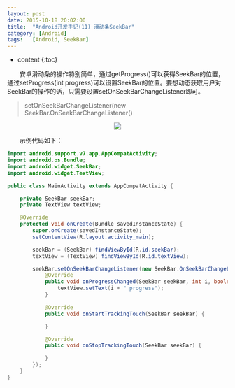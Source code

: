 ```yaml
---
layout: post
date: 2015-10-18 20:02:00
title:  "Android开发手记(11) 滑动条SeekBar"
category: [Android]
tags:   [Android, SeekBar]
---
```


* content
{:toc}

　　安卓滑动条的操作特别简单，通过getProgress()可以获得SeekBar的位置，通过setProgress(int progress)可以设置SeekBar的位置。要想动态获取用户对SeekBar的操作的话，只需要设置setOnSeekBarChangeListener即可。

> setOnSeekBarChangeListener(new SeekBar.OnSeekBarChangeListener()

<div style="text-align: center">
<img src="{{ site.url }}/images/201510/2015101801.png"/> 
</div>

　　示例代码如下：

```java
import android.support.v7.app.AppCompatActivity;
import android.os.Bundle;
import android.widget.SeekBar;
import android.widget.TextView;

public class MainActivity extends AppCompatActivity {

    private SeekBar seekBar;
    private TextView textView;

    @Override
    protected void onCreate(Bundle savedInstanceState) {
        super.onCreate(savedInstanceState);
        setContentView(R.layout.activity_main);

        seekBar = (SeekBar) findViewById(R.id.seekBar);
        textView = (TextView) findViewById(R.id.textView);

        seekBar.setOnSeekBarChangeListener(new SeekBar.OnSeekBarChangeListener() {
            @Override
            public void onProgressChanged(SeekBar seekBar, int i, boolean b) {
                textView.setText(i + " progress");
            }

            @Override
            public void onStartTrackingTouch(SeekBar seekBar) {

            }

            @Override
            public void onStopTrackingTouch(SeekBar seekBar) {

            }
        });
    }
}
```


